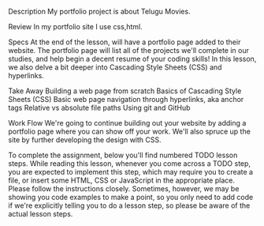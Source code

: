 Description
My portfolio project is about Telugu Movies.

Review
In my portfolio site I use css,html.

Specs
At the end of the lesson, will have a portfolio page added to their website. The portfolio page will list all of the projects we'll complete in our studies, and help begin a decent resume of your coding skills! In this lesson, we also delve a bit deeper into Cascading Style Sheets (CSS) and hyperlinks.

Take Away
Building a web page from scratch Basics of Cascading Style Sheets (CSS) Basic web page navigation through hyperlinks, aka anchor tags Relative vs absolute file paths Using git and GitHub

Work Flow
We're going to continue building out your website by adding a portfolio page where you can show off your work. We'll also spruce up the site by further developing the design with CSS.

To complete the assignment, below you'll find numbered TODO lesson steps. While reading this lesson, whenever you come across a TODO step, you are expected to implement this step, which may require you to create a file, or insert some HTML, CSS or JavaScript in the appropriate place. Please follow the instructions closely. Sometimes, however, we may be showing you code examples to make a point, so you only need to add code if we're explicitly telling you to do a lesson step, so please be aware of the actual lesson steps.
